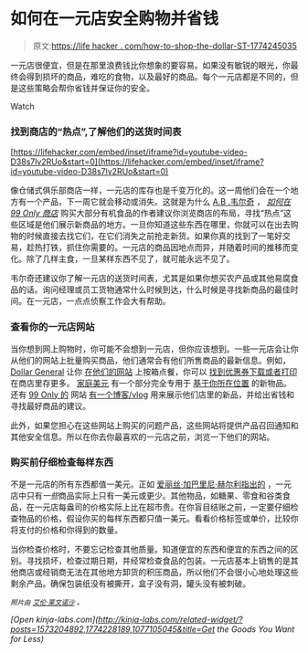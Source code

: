 # 如何在一元店安全购物并省钱

> 原文:[https://life hacker . com/how-to-shop-the-dollar-ST-1774245035](https://lifehacker.com/how-to-shop-safely-and-save-more-money-at-the-dollar-st-1774245035)

一元店很便宜，但是在那里浪费钱比你想象的要容易。如果没有敏锐的眼光，你最终会得到损坏的商品，难吃的食物，以及最好的商品。每个一元店都是不同的，但是这些策略会帮你省钱并保证你的安全。

Watch

### **找到商店的“热点”,了解他们的送货时间表**

 [https://lifehacker.com/embed/inset/iframe?id=youtube-video-D38s7lv2RUo&start=0](https://lifehacker.com/embed/inset/iframe?id=youtube-video-D38s7lv2RUo&start=0) 

像仓储式俱乐部商店一样，一元店的库存也是千变万化的。这一周他们会在一个地方有一个产品，下一周它就会移动或消失。这就是为什么 [A.B .韦尔奇](http://www.momeopathy.me/) ， [*如何在 99 Only 商店*](http://www.amazon.com/dp/B00ZUU6EJ6/?asc_campaign=InlineText&asc_refurl=https://lifehacker.com/how-to-shop-safely-and-save-more-money-at-the-dollar-st-1774245035&asc_source=&tag=kinjalifehackerlink-20) 购买大部分有机食品的作者建议你浏览商店的布局，寻找“热点”这些区域是他们展示新商品的地方。一旦你知道这些东西在哪里，你就可以在出去购物的时候直接去找它们，在它们消失之前抢走新货。如果你真的找到了一笔好交易，趁热打铁，抓住你需要的。一元店的商品因地点而异，并随着时间的推移而变化。除了几样主食，一旦某样东西不见了，就可能永远不见了。

韦尔奇还建议你了解一元店的送货时间表，尤其是如果你想买农产品或其他易腐食品的话。询问经理或员工货物通常什么时候到达，什么时候是寻找新商品的最佳时间。在一元店，一点点侦察工作会大有帮助。

### **查看你的一元店网站**

当你想到网上购物时，你可能不会想到一元店，但你应该想到。一些一元店会让你从他们的网站上批量购买商品，他们通常会有他们所售商品的最新信息。例如， [Dollar General](http://www.dollargeneral.com/home/index.jsp) 让你 [在他们的网站](http://www.dollargeneral.com/category/index.jsp?categoryId=11640642) 上按箱点餐，你可以 [找到优惠券下载或者打印](http://www2.dollargeneral.com/Ads-and-Promos/Coupons/pages/Index.aspx) 在商店里存更多。 [家庭美元](https://www.familydollar.com/) 有一个部分完全专用于 [基于你所在位置](https://www.familydollar.com/whats-new) 的新物品。还有 [99 Only 的](http://99only.com/) 网站 [有一个博客/vlog](http://99only.com/blog99) 用来展示他们店里的新品，并给出省钱和寻找最好商品的建议。

此外，如果您担心在这些网站上购买的问题产品，这些网站将提供产品召回通知和其他安全信息。所以在你去你最喜欢的一元店之前，浏览一下他们的网站。

### 购买前仔细检查每样东西

不是一元店的所有东西都值一美元。正如 [爱丽丝·加巴里尼·赫尔利指出的](http://www.rachaelraymag.com/food-how-to/grocery-shopping-tips/how-to-shop-at-the-dollar-store) ，一元店中只有*一些*商品实际上只有一美元或更少。其他物品，如糖果、零食和谷类食品，在一元店每盎司的价格实际上比在超市贵。在你盲目结账之前，一定要仔细检查物品的价格，假设你买的每样东西都只值一美元。看看价格标签或单价，比较你将支付的价格和你得到的数量。

当你检查价格时，不要忘记检查其他质量。知道便宜的东西和便宜的东西之间的区别。寻找损坏，检查过期日期，并经常检查食品的包装。一元店基本上销售的是其他商店或经销商无法在其他地方卸货的积压商品，所以他们不会很小心地处理这些剩余产品。确保包装纸没有被撕开，盒子没有洞，罐头没有被刺破。

<small>*照片由*</small> [<small>*艾伦·莱文*</small>](https://www.flickr.com/photos/cogdog/6018457325/)<small></small>*[<small>*诺沙*</small>](https://www.flickr.com/photos/nosha/4328782427/) <small>*。*</small>*

*[Open *kinja-labs.com*](http://kinja-labs.com/related-widget/?posts=1573204892,1774228189,1077105045&title=Get the Goods You Want for Less)*